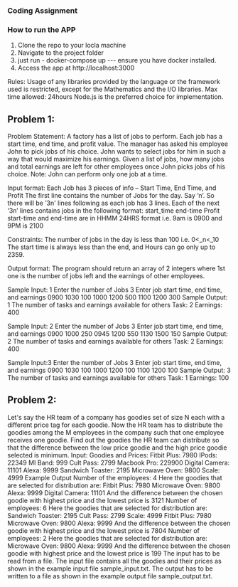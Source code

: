### Coding Assignment

### How to run the APP
1. Clone the repo to your locla machine
2. Navigate to the project folder
3. just run - docker-compose up  --- ensure you have  docker installed.
4. Access the app at http://localhost:3000



Rules:
Usage of any libraries provided by the language or the framework used is restricted, except for the Mathematics and the I/O libraries.
Max time allowed: 24hours
Node.js is the preferred choice for implementation.

## Problem 1:
Problem Statement: A factory has a list of jobs to perform. Each job has a start time, end time, and profit value. The manager has asked his employee John to pick jobs of his choice. John wants to select jobs for him in such a way that would maximize his earnings.
Given a list of jobs, how many jobs and total earnings are left for other employees once John picks jobs of his choice.
Note: John can perform only one job at a time.

Input format:
Each Job has 3 pieces of info – Start Time, End Time, and Profit
The first line contains the number of Jobs for the day. Say ‘n’. So there will be ’3n' lines following as each job has 3 lines.
Each of the next ‘3n’ lines contains jobs in the following format:
start_time
end-time
Profit
start-time and end-time are in HHMM 24HRS format i.e. 9am is 0900 and 9PM is 2100

Constraints:
The number of jobs in the day is less than 100 i.e. 0<_n<_10
The start time is always less than the end, and Hours can go only up to 2359.

Output format:
The program should return an array of 2 integers where 1st one is the number of jobs left and the earnings of other employees.

Sample Input: 1
Enter the number of Jobs
3
Enter job start time, end time, and earnings
0900
1030
100
1000
1200
500
1100
1200
300
Sample Output: 1
The number of tasks and earnings available for others
Task: 2
Earnings: 400

Sample Input: 2
Enter the number of Jobs
3
Enter job start time, end time, and earnings
0900
1000
250
0945
1200
550
1130
1500
150
Sample Output: 2
The number of tasks and earnings available for others
Task: 2
Earnings: 400

Sample Input:3
Enter the number of Jobs
3
Enter job start time, end time, and earnings
0900
1030
100
1000
1200
100
1100
1200
100
Sample Output: 3
The number of tasks and earnings available for others
Task: 1
Earnings: 100


## Problem 2:
Let's say the HR team of a company has goodies set of size N each with a different price tag for each goodie. Now the HR team has to distribute the goodies among the M employees in the company such that one employee receives one goodie. Find out the goodies the HR team can distribute so that the difference between the low price goodie and the high price goodie selected is minimum.
Input:
Goodies and Prices:
Fitbit Plus: 7980
IPods: 22349
MI Band: 999
Cult Pass: 2799
Macbook Pro: 229900
Digital Camera: 11101
Alexa: 9999
Sandwich Toaster: 2195
Microwave Oven: 9800
Scale: 4999
Example Output
Number of the employees: 4
Here the goodies that are selected for distribution are:
Fitbit Plus: 7980
Microwave Oven: 9800
Alexa: 9999
Digital Camera: 11101
And the difference between the chosen goodie with highest price and the lowest price is 3121
Number of employees: 6
Here the goodies that are selected for distribution are:
Sandwich Toaster: 2195
Cult Pass: 2799
Scale: 4999
Fitbit Plus: 7980
Microwave Oven: 9800
Alexa: 9999
And the difference between the chosen goodie with highest price and the lowest price is 7804
Number of employees: 2
Here the goodies that are selected for distribution are:
Microwave Oven: 9800
Alexa: 9999
And the difference between the chosen goodie with highest price and the lowest price is 199
The input has to be read from a file. The input file contains all the goodies and their prices as shown in the example input file sample_input.txt.
The output has to be written to a file as shown in the example output file sample_output.txt.
